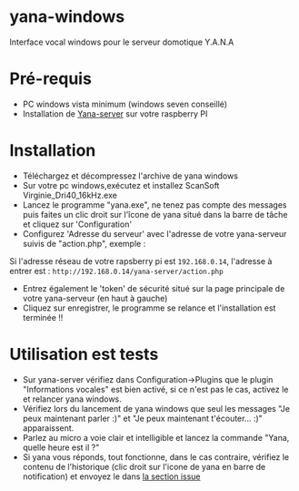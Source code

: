 yana-windows
============

Interface vocal windows pour le serveur domotique Y.A.N.A

Pré-requis
============

- PC windows vista minimum (windows seven conseillé)
- Installation de [Yana-server](https://github.com/ldleman/yana-server) sur votre raspberry PI

Installation
============

- Téléchargez et décompressez l'archive de yana windows
- Sur votre pc windows,exécutez et installez ScanSoft Virginie_Dri40_16kHz.exe
- Lancez le programme "yana.exe", ne tenez pas compte des messages puis faites un clic droit sur l'îcone de yana situé dans la barre de tâche et cliquez sur 'Configuration'
- Configurez 'Adresse du serveur' avec l'adresse de votre yana-serveur suivis de "action.php", exemple :

Si l'adresse réseau de votre rapsberry pi est ```192.168.0.14```, l'adresse à entrer est : ```http://192.168.0.14/yana-server/action.php``` 

- Entrez également le 'token' de sécurité situé sur la page principale de votre yana-serveur (en haut à gauche)
- Cliquez sur enregistrer, le programme se relance et l'installation est terminée !! 

Utilisation est tests
============

- Sur yana-server vérifiez dans Configuration->Plugins que le plugin "Informations vocales" est bien activé, si ce n'est pas le cas, activez le et
relancer yana windows.
- Vérifiez lors du lancement de yana windows que seul les messages "Je peux maintenant parler :)" et "Je peux maintenant t'écouter... :)" apparaissent.
- Parlez au micro a voie clair et intelligible et lancez la commande "Yana, quelle heure est il ?"
- Si yana vous réponds, tout fonctionne, dans le cas contraire, vérifiez le contenu de l'historique (clic droit sur l'icone de yana en barre de notification) et envoyez le dans [la section issue](https://github.com/ldleman/yana-windows/issues)